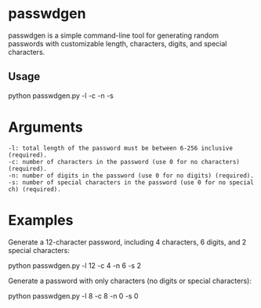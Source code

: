 # passwdgen

passwdgen is a simple command-line tool for generating random passwords with customizable length, characters, digits, and special characters.

## Usage


python passwdgen.py -l -c -n -s 

# Arguments

    -l: total length of the password must be between 6-256 inclusive (required).
    -c: number of characters in the password (use 0 for no characters) (required).
    -n: number of digits in the password (use 0 for no digits) (required).
    -s: number of special characters in the password (use 0 for no special ch) (required).
    
# Examples

Generate a 12-character password, including 4 characters, 6 digits, and 2 special characters:


python passwdgen.py -l 12 -c 4 -n 6 -s 2

Generate a password with only characters (no digits or special characters):


python passwdgen.py -l 8 -c 8 -n 0 -s 0


